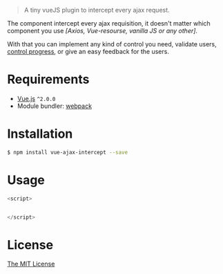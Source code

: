 > A tiny vueJS plugin to intercept every ajax request.

The component intercept every ajax requisition, it doesn't matter which component you use *[Axios, Vue-resourse, vanilla JS or any other]*.

With that you can implement any kind of control you need, validate users, [control progress](https://github.com/vanderleisilva/vue-auto-progress), or give an easy feedback for the users.

# Requirements

- [Vue.js](https://github.com/vuejs/vue) `^2.0.0`
- Module bundler: [webpack](https://github.com/webpack/webpack)

# Installation

``` bash
$ npm install vue-ajax-intercept --save
```

# Usage

```javascript
<script>


</script>
```

# License

[The MIT License](http://opensource.org/licenses/MIT)